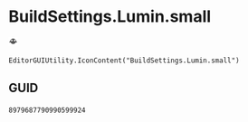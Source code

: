 # BuildSettings.Lumin.small
![](/img/BuildSettings.Lumin.small.png)

``` CSharp
EditorGUIUtility.IconContent("BuildSettings.Lumin.small")
```
## GUID
```
8979687790990599924
```
